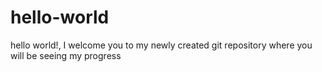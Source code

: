 # hello-world
hello world!, I welcome you to my newly created git repository where you will be seeing my progress
